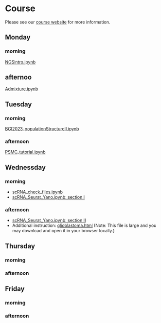 # Course

Please see our [course website](http://popgen.dk/bgi23/) for more information.


## Monday
### morning
[NGSintro.ipynb](https://github.com/popgenDK/courses/blob/main/bgi23/NGSintro.ipynb)

## afternoo 
[Admixture.ipynb](https://github.com/popgenDK/courses/blob/main/bgi23/Admixture.ipynb)

## Tuesday
### morning
[BGI2023-populationStructureII.ipynb](https://github.com/popgenDK/courses/blob/main/bgi23/BGI2023-populationStructureII.ipynb)

### afternoon
[PSMC_tutorial.ipynb](https://github.com/popgenDK/courses/blob/main/bgi23/PSMC_tutorial.ipynb)



## Wednessday 
### morning
- [scRNA_check_files.ipynb](https://github.com/popgenDK/courses/blob/main/bgi23/scRNA_check_files.ipynb)
- [scRNA_Seurat_Yano.ipynb: section I](https://github.com/popgenDK/courses/blob/main/bgi23/scRNA_Seurat_Yano.ipynb)

### afternoon
- [scRNA_Seurat_Yano.ipynb: section II](https://github.com/popgenDK/courses/blob/main/bgi23/scRNA_Seurat_Yano.ipynb)
- Additional instruction: [glioblastoma.html](https://github.com/popgenDK/courses/blob/main/bgi23/glioblastoma.html) (Note: This file is large and you may download and open it in your browser locally.)
  
## Thursday 
### morning

### afternoon

## Friday
### morning

### afternoon

